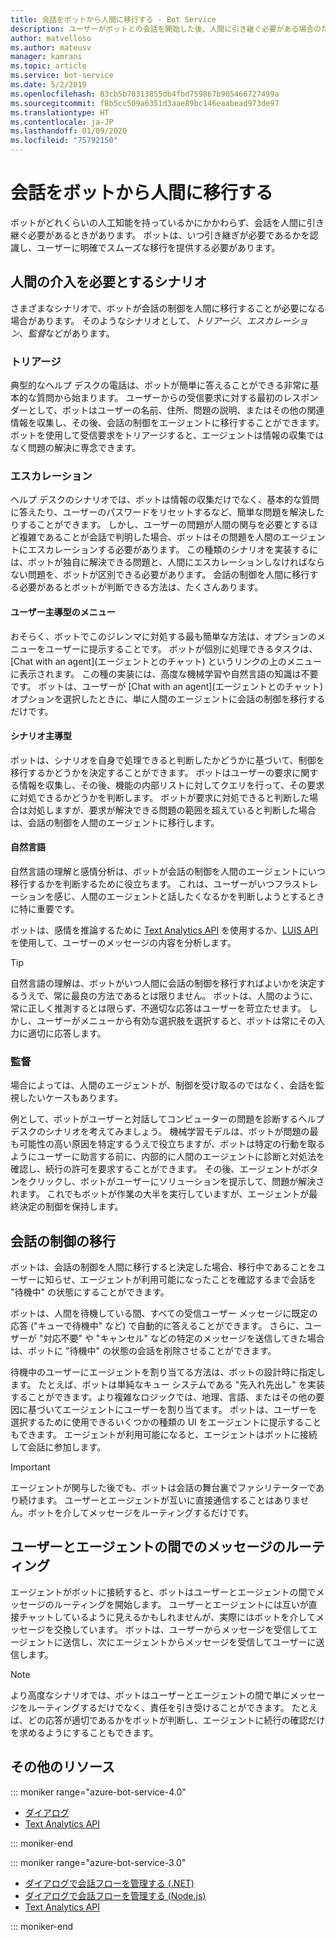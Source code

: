 ```yaml
---
title: 会話をボットから人間に移行する - Bot Service
description: ユーザーがボットとの会話を開始した後、人間に引き継ぐ必要がある場合のための設計方法を説明します。
author: matvelloso
ms.author: mateusv
manager: kamrani
ms.topic: article
ms.service: bot-service
ms.date: 5/2/2019
ms.openlocfilehash: 83cb5b70313855db4fbd759867b905466727499a
ms.sourcegitcommit: f8b5cc509a6351d3aae89bc146eaabead973de97
ms.translationtype: HT
ms.contentlocale: ja-JP
ms.lasthandoff: 01/09/2020
ms.locfileid: "75792150"
---
```

# <a name="transition-conversations-from-bot-to-human"></a>会話をボットから人間に移行する

ボットがどれくらいの人工知能を持っているかにかかわらず、会話を人間に引き継ぐ必要があるときがあります。 ボットは、いつ引き継ぎが必要であるかを認識し、ユーザーに明確でスムーズな移行を提供する必要があります。

## <a name="scenarios-that-require-human-involvement"></a>人間の介入を必要とするシナリオ

さまざまなシナリオで、ボットが会話の制御を人間に移行することが必要になる場合があります。 そのようなシナリオとして、*トリアージ*、*エスカレーション*、*監督*などがあります。 

### <a name="triage"></a>トリアージ

典型的なヘルプ デスクの電話は、ボットが簡単に答えることができる非常に基本的な質問から始まります。 ユーザーからの受信要求に対する最初のレスポンダーとして、ボットはユーザーの名前、住所、問題の説明、またはその他の関連情報を収集し、その後、会話の制御をエージェントに移行することができます。 ボットを使用して受信要求をトリアージすると、エージェントは情報の収集ではなく問題の解決に専念できます。

### <a name="escalation"></a>エスカレーション

ヘルプ デスクのシナリオでは、ボットは情報の収集だけでなく、基本的な質問に答えたり、ユーザーのパスワードをリセットするなど、簡単な問題を解決したりすることができます。 しかし、ユーザーの問題が人間の関与を必要とするほど複雑であることが会話で判明した場合、ボットはその問題を人間のエージェントにエスカレーションする必要があります。 この種類のシナリオを実装するには、ボットが独自に解決できる問題と、人間にエスカレーションしなければならない問題を、ボットが区別できる必要があります。 会話の制御を人間に移行する必要があるとボットが判断できる方法は、たくさんあります。 

#### <a name="user-driven-menus"></a>ユーザー主導型のメニュー

おそらく、ボットでこのジレンマに対処する最も簡単な方法は、オプションのメニューをユーザーに提示することです。 ボットが個別に処理できるタスクは、[Chat with an agent]\(エージェントとのチャット\) というリンクの上のメニューに表示されます。 この種の実装には、高度な機械学習や自然言語の知識は不要です。 ボットは、ユーザーが [Chat with an agent]\(エージェントとのチャット\) オプションを選択したときに、単に人間のエージェントに会話の制御を移行するだけです。 

#### <a name="scenario-driven"></a>シナリオ主導型

ボットは、シナリオを自身で処理できると判断したかどうかに基づいて、制御を移行するかどうかを決定することができます。 ボットはユーザーの要求に関する情報を収集し、その後、機能の内部リストに対してクエリを行って、その要求に対処できるかどうかを判断します。 ボットが要求に対処できると判断した場合は対処しますが、要求が解決できる問題の範囲を超えていると判断した場合は、会話の制御を人間のエージェントに移行します。

#### <a name="natural-language"></a>自然言語

自然言語の理解と感情分析は、ボットが会話の制御を人間のエージェントにいつ移行するかを判断するために役立ちます。 これは、ユーザーがいつフラストレーションを感じ、人間のエージェントと話したくなるかを判断しようとするときに特に重要です。 
 
ボットは、感情を推論するために <a href="https://www.microsoft.com/cognitive-services/text-analytics-api" target="blank">Text Analytics API</a> を使用するか、<a href="https://www.luis.ai" target="_blank">LUIS API</a> を使用して、ユーザーのメッセージの内容を分析します。 


> [!TIP]
> 自然言語の理解は、ボットがいつ人間に会話の制御を移行すればよいかを決定するうえで、常に最良の方法であるとは限りません。 ボットは、人間のように、常に正しく推測するとは限らず、不適切な応答はユーザーを苛立たせます。 しかし、ユーザーがメニューから有効な選択肢を選択すると、ボットは常にその入力に適切に応答します。 

### <a name="supervision"></a>監督

場合によっては、人間のエージェントが、制御を受け取るのではなく、会話を監視したいケースもあります。

例として、ボットがユーザーと対話してコンピューターの問題を診断するヘルプ デスクのシナリオを考えてみましょう。 機械学習モデルは、ボットが問題の最も可能性の高い原因を特定するうえで役立ちますが、ボットは特定の行動を取るようにユーザーに助言する前に、内部的に人間のエージェントに診断と対処法を確認し、続行の許可を要求することができます。 その後、エージェントがボタンをクリックし、ボットがユーザーにソリューションを提示して、問題が解決されます。 これでもボットが作業の大半を実行していますが、エージェントが最終決定の制御を保持します。 

## <a name="transitioning-control-of-the-conversation"></a>会話の制御の移行 

ボットは、会話の制御を人間に移行すると決定した場合、移行中であることをユーザーに知らせ、エージェントが利用可能になったことを確認するまで会話を "待機中" の状態にすることができます。 

ボットは、人間を待機している間、すべての受信ユーザー メッセージに既定の応答 ("キューで待機中" など) で自動的に答えることができます。 さらに、ユーザーが "対応不要" や "キャンセル" などの特定のメッセージを送信してきた場合は、ボットに "待機中" の状態の会話を削除させることができます。

待機中のユーザーにエージェントを割り当てる方法は、ボットの設計時に指定します。 たとえば、ボットは単純なキュー システムである "先入れ先出し" を実装することができます。より複雑なロジックでは、地理、言語、またはその他の要因に基づいてエージェントにユーザーを割り当てます。 ボットは、ユーザーを選択するために使用できるいくつかの種類の UI をエージェントに提示することもできます。 エージェントが利用可能になると、エージェントはボットに接続して会話に参加します。

> [!IMPORTANT]
> エージェントが関与した後でも、ボットは会話の舞台裏でファシリテーターであり続けます。 ユーザーとエージェントが互いに直接通信することはありません。ボットを介してメッセージをルーティングするだけです。 

## <a name="routing-messages-between-user-and-agent"></a>ユーザーとエージェントの間でのメッセージのルーティング

エージェントがボットに接続すると、ボットはユーザーとエージェントの間でメッセージのルーティングを開始します。 ユーザーとエージェントには互いが直接チャットしているように見えるかもしれませんが、実際にはボットを介してメッセージを交換しています。 ボットは、ユーザーからメッセージを受信してエージェントに送信し、次にエージェントからメッセージを受信してユーザーに送信します。 

> [!NOTE]
> より高度なシナリオでは、ボットはユーザーとエージェントの間で単にメッセージをルーティングするだけでなく、責任を引き受けることができます。 たとえば、どの応答が適切であるかをボットが判断し、エージェントに続行の確認だけを求めるようにすることもできます。

## <a name="additional-resources"></a>その他のリソース

::: moniker range="azure-bot-service-4.0"

- [ダイアログ](v4sdk/bot-builder-dialog-manage-conversation-flow.md)
- <a href="https://www.microsoft.com/cognitive-services/text-analytics-api" target="blank">Text Analytics API</a>

::: moniker-end

::: moniker range="azure-bot-service-3.0"

- [ダイアログで会話フローを管理する (.NET)](~/dotnet/bot-builder-dotnet-manage-conversation-flow.md)
- [ダイアログで会話フローを管理する (Node.js)](~/nodejs/bot-builder-nodejs-manage-conversation-flow.md)
- <a href="https://www.microsoft.com/cognitive-services/text-analytics-api" target="blank">Text Analytics API</a>


::: moniker-end

